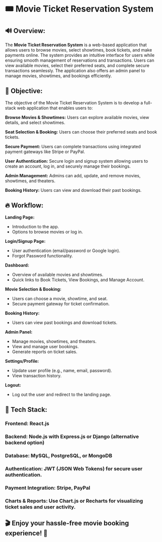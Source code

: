 # 🎟️ Movie Ticket Reservation System

## 🔊 Overview:

The **Movie Ticket Reservation System** is a web-based application that allows users to browse movies, select showtimes, book tickets, and make payments online. The system provides an intuitive interface for users while ensuring smooth management of reservations and transactions. Users can view available movies, select their preferred seats, and complete secure transactions seamlessly. The application also offers an admin panel to manage movies, showtimes, and bookings efficiently.

## 🎯 Objective:

The objective of the Movie Ticket Reservation System is to develop a full-stack web application that enables users to:

**Browse Movies & Showtimes:** Users can explore available movies, view details, and select showtimes.

**Seat Selection & Booking:** Users can choose their preferred seats and book tickets.

**Secure Payment:** Users can complete transactions using integrated payment gateways like Stripe or PayPal.

**User Authentication:** Secure login and signup system allowing users to create an account, log in, and securely manage their bookings.

**Admin Management:** Admins can add, update, and remove movies, showtimes, and theaters.

**Booking History:** Users can view and download their past bookings.

## 🔥 Workflow:

**Landing Page:**
- Introduction to the app.
- Options to browse movies or log in.

**Login/Signup Page:**
- User authentication (email/password or Google login).
- Forgot Password functionality.

**Dashboard:**
- Overview of available movies and showtimes.
- Quick links to Book Tickets, View Bookings, and Manage Account.

**Movie Selection & Booking:**
- Users can choose a movie, showtime, and seat.
- Secure payment gateway for ticket confirmation.

**Booking History:**
- Users can view past bookings and download tickets.

**Admin Panel:**
- Manage movies, showtimes, and theaters.
- View and manage user bookings.
- Generate reports on ticket sales.

**Settings/Profile:**
- Update user profile (e.g., name, email, password).
- View transaction history.

**Logout:**
- Log out the user and redirect to the landing page.

## 🚀 Tech Stack:

### Frontend: React.js
### Backend: Node.js with Express.js or Django (alternative backend option)
### Database: MySQL, PostgreSQL, or MongoDB
### Authentication: JWT (JSON Web Tokens) for secure user authentication.
### Payment Integration: Stripe, PayPal
### Charts & Reports: Use Chart.js or Recharts for visualizing ticket sales and user activity.

## 🎬 Enjoy your hassle-free movie booking experience! 🍿

